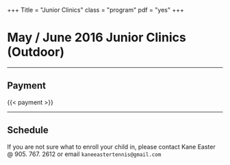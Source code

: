 +++
Title = "Junior Clinics"
class = "program"
pdf = "yes"
+++

# May / June 2016 Junior Clinics (Outdoor)

---

## Payment

{{< payment >}}

---

## Schedule 

If you are not sure what to enroll your child in, please contact Kane Easter @
905. 767. 2612 or email `kaneeastertennis@gmail.com`

<canvas width=800 pdf="/pdfs/JuniorClinic.pdf" download=yes></canvas>
